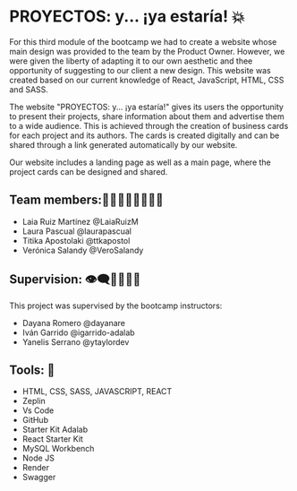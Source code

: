# PROYECTOS: y... ¡ya estaría! 💥

For this third module of the bootcamp we had to create a website whose main design was provided to the team by the Product Owner. However, we were given the liberty of adapting it to our own aesthetic and thee opportunity of suggesting to our client a new design. This website was created based on our current knowledge of React, JavaScript, HTML, CSS and SASS.

The website "PROYECTOS: y... ¡ya estaría!" gives its users the opportunity to present their projects, share information about them and advertise them to a wide audience. This is achieved through the creation of business cards for each project and its authors. The cards is created digitally and can be shared through a link generated automatically by our website.

Our website includes a landing page as well as a main page, where the project cards can be designed and shared.

## Team members:👩‍💻👩‍💻🧑‍💻👩‍💻

- Laia Ruiz Martínez @LaiaRuizM
- Laura Pascual @laurapascual
- Titika Apostolaki @ttkapostol
- Verónica Salandy @VeroSalandy

## Supervision: 👁️‍🗨️🧑‍🏫👩‍💻

This project was supervised by the bootcamp instructors:

- Dayana Romero @dayanare
- Iván Garrido @igarrido-adalab
- Yanelis Serrano @ytaylordev

## Tools: 🤖

- HTML, CSS, SASS, JAVASCRIPT, REACT
- Zeplin
- Vs Code
- GitHub
- Starter Kit Adalab
- React Starter Kit
- MySQL Workbench
- Node JS
- Render
- Swagger
